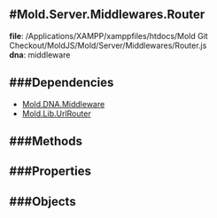 
#Mold.Server.Middlewares.Router
---------------------------------------

__file__: /Applications/XAMPP/xamppfiles/htdocs/Mold Git Checkout/MoldJS/Mold/Server/Middlewares/Router.js  
__dna__: middleware  


	






###Dependencies
--------------

* [Mold.DNA.Middleware](../../../Mold/DNA/Middleware.md) 
* [Mold.Lib.UrlRouter](../../../Mold/Lib/UrlRouter.md) 



   
###Methods
--------------
 

 
  
###Properties
-------------


 

###Objects
------------



		
